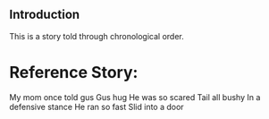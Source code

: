 ## Introduction
This is a story told through chronological order.


# Reference Story:
My mom once told gus
Gus hug
He was so scared
Tail all bushy
In a defensive stance
He ran so fast
Slid into a door